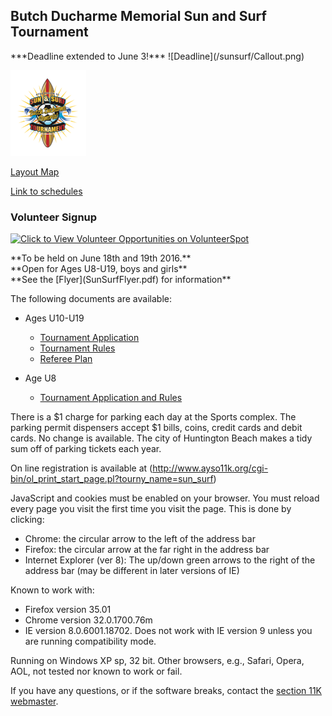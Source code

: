 ## Butch Ducharme Memorial Sun and Surf Tournament

<div class="center">
***Deadline extended to June 3!*** ![Deadline](/sunsurf/Callout.png)

![sunsurf](sunsurf_logo.png)
</div>

[Layout Map](/sunsurf/Sun%20Surf%20Map%20PDF.pdf)

[Link to schedules](http://www.schedulesetc.com/active/schedule.asp?id=Reg55NHB16Tourn&age=G-12)

### Volunteer Signup

<a href="http://vols.pt/Eezfaw" target="_blank"><img src="//www.volunteerspot.com/imgs/icons/signup-btn.png" alt="Click to View Volunteer Opportunities on VolunteerSpot"></a>

<div class="center">
**To be held on June 18th and 19th 2016.**
</div>

<div class="center">
**Open for Ages U8-U19, boys and girls**
</div>

<div class="center">
**See the [Flyer](SunSurfFlyer.pdf) for information**
</div>

The following documents are available:

* Ages U10-U19
	* [Tournament Application](2016%20Team%20Application%20Instructions.pdf)
	* [Tournament Rules](Sun%20Surf%20Tournament%20Rules.pdf)
	* [Referee Plan](Referee%20Plan.pdf)

* Age U8
	* [Tournament Application and Rules](U8%20Application%20Instructions.pdf)


There is a $1 charge for parking each day at the Sports complex. The parking permit dispensers accept $1 bills, coins, credit cards and debit cards. No change is available. The city of Huntington Beach makes a tidy sum off of parking tickets each year.

On line registration is available at (http://www.ayso11k.org/cgi-bin/ol_print_start_page.pl?tourny_name=sun_surf)

JavaScript and cookies must be enabled on your browser. You must reload every page you visit the first time you visit the page.  This is done by clicking:

* Chrome: the circular arrow to the left of the address bar
* Firefox: the circular arrow at the far right in the address bar
* Internet Explorer (ver 8): The up/down green arrows to the right of the address bar (may be different in later versions of IE)

Known to work with:
* Firefox version 35.01
* Chrome version 32.0.1700.76m
* IE version 8.0.6001.18702. Does not work with IE version 9 unless you are running compatibility mode.

Running on Windows XP sp, 32 bit. Other browsers, e.g., Safari, Opera, AOL, not tested nor known to work or fail.

If you have any questions, or if the software breaks, contact the [section 11K webmaster](mailto:wbmstr@ayso11k.org).


